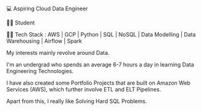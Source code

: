💻 Aspiring Cloud Data Engineer

👨‍🎓 Student

👨‍💻 Tech Stack : AWS | GCP | Python | SQL | NoSQL | Data Modelling | Data Warehousing | Airflow | Spark 

My interests mainly revolve around Data.

I'm an undergrad who spends an average 6-7 hours a day in learning Data Engineering Technologies. 

I have also created some Portfolio Projects that are built on Amazon Web Services (AWS), which further involve ETL and ELT Pipelines. 

Apart from this, I really like Solving Hard SQL Problems. 
